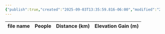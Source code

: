 ```yaml
---
{"publish":true,"created":"2025-09-03T13:35:59.816-06:00","modified":"2025-09-03T14:58:19.554-06:00","published":"2025-09-03T14:58:19.554-06:00","tags":["route"],"cssclasses":"","elevation":null,"region":"Skoki","location":"51.5259283, -116.0195196","DWYT":null,"Kane":"Moderate","completed":false}
---
```



| file name | People | Distance (km) | Elevation Gain (m) |
| --------- | ------ | ------------- | ------------------ |